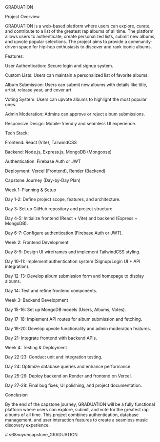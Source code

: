 GRADUATION

Project Overview

GRADUATION is a web-based platform where users can explore, curate, and contribute to a list of the greatest rap albums of all time. The platform allows users to authenticate, create personalized lists, submit new albums, and upvote popular selections. The project aims to provide a community-driven space for hip-hop enthusiasts to discover and rank iconic albums.

Features:

User Authentication: Secure login and signup system.

Custom Lists: Users can maintain a personalized list of favorite albums.

Album Submission: Users can submit new albums with details like title, artist, release year, and cover art.

Voting System: Users can upvote albums to highlight the most popular ones.

Admin Moderation: Admins can approve or reject album submissions.

Responsive Design: Mobile-friendly and seamless UI experience.

Tech Stack:

Frontend: React (Vite), TailwindCSS

Backend: Node.js, Express.js, MongoDB (Mongoose)

Authentication: Firebase Auth or JWT

Deployment: Vercel (Frontend), Render (Backend)



Capstone Journey (Day-by-Day Plan)

Week 1: Planning & Setup

Day 1-2: Define project scope, features, and architecture.

Day 3: Set up GitHub repository and project structure.

Day 4-5: Initialize frontend (React + Vite) and backend (Express + MongoDB).

Day 6-7: Configure authentication (Firebase Auth or JWT).

Week 2: Frontend Development

Day 8-9: Design UI wireframes and implement TailwindCSS styling.

Day 10-11: Implement authentication system (Signup/Login UI + API integration).

Day 12-13: Develop album submission form and homepage to display albums.

Day 14: Test and refine frontend components.

Week 3: Backend Development

Day 15-16: Set up MongoDB models (Users, Albums, Votes).

Day 17-18: Implement API routes for album submission and fetching.

Day 19-20: Develop upvote functionality and admin moderation features.

Day 21: Integrate frontend with backend APIs.

Week 4: Testing & Deployment

Day 22-23: Conduct unit and integration testing.

Day 24: Optimize database queries and enhance performance.

Day 25-26: Deploy backend on Render and frontend on Vercel.

Day 27-28: Final bug fixes, UI polishing, and project documentation.

Conclusion

By the end of the capstone journey, GRADUATION will be a fully functional platform where users can explore, submit, and vote for the greatest rap albums of all time. This project combines authentication, database management, and user interaction features to create a seamless music discovery experience.

#   s 6 8 _ n a y a n _ c a p s t o n e _ G R A D U A T I O N  
 